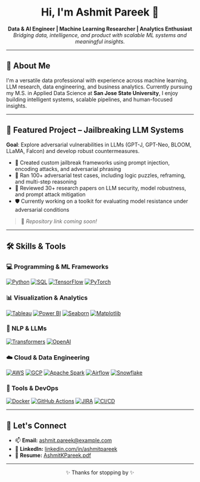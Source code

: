 <h1 align="center">Hi, I'm Ashmit Pareek 👋</h1>
<p align="center">
  <strong>Data & AI Engineer | Machine Learning Researcher | Analytics Enthusiast</strong><br>
  <em>Bridging data, intelligence, and product with scalable ML systems and meaningful insights.</em>
</p>

---

## 🚀 About Me

I'm a versatile data professional with experience across machine learning, LLM research, data engineering, and business analytics. Currently pursuing my M.S. in Applied Data Science at **San Jose State University**, I enjoy building intelligent systems, scalable pipelines, and human-focused insights.

---

## 🧠 Featured Project – Jailbreaking LLM Systems

**Goal**: Explore adversarial vulnerabilities in LLMs (GPT-J, GPT-Neo, BLOOM, LLaMA, Falcon) and develop robust countermeasures.

- 🔐 Created custom jailbreak frameworks using prompt injection, encoding attacks, and adversarial phrasing  
- 🔬 Ran 100+ adversarial test cases, including logic puzzles, reframing, and multi-step reasoning  
- 📖 Reviewed 30+ research papers on LLM security, model robustness, and prompt attack mitigation  
- 🛡️ Currently working on a toolkit for evaluating model resistance under adversarial conditions  

> 📁 *Repository link coming soon!*

---

## 🛠️ Skills & Tools

### 💻 Programming & ML Frameworks  
[![Python](https://img.shields.io/badge/Python-3776AB?logo=python&logoColor=white)](https://www.python.org)
[![SQL](https://img.shields.io/badge/SQL-4479A1?logo=postgresql&logoColor=white)](https://www.postgresql.org)
[![TensorFlow](https://img.shields.io/badge/TensorFlow-FF6F00?logo=tensorflow&logoColor=white)](https://www.tensorflow.org)
[![PyTorch](https://img.shields.io/badge/PyTorch-EE4C2C?logo=pytorch&logoColor=white)](https://pytorch.org)

### 📊 Visualization & Analytics  
[![Tableau](https://img.shields.io/badge/Tableau-E97627?logo=tableau&logoColor=white)](https://www.tableau.com)
[![Power BI](https://img.shields.io/badge/Power%20BI-F2C811?logo=powerbi&logoColor=black)](https://powerbi.microsoft.com)
[![Seaborn](https://img.shields.io/badge/Seaborn-3776AB?logo=python&logoColor=white)](https://seaborn.pydata.org)
[![Matplotlib](https://img.shields.io/badge/Matplotlib-11557C?logo=python&logoColor=white)](https://matplotlib.org)

### 🧠 NLP & LLMs  
[![Transformers](https://img.shields.io/badge/Transformers-FF9900?logo=huggingface&logoColor=black)](https://huggingface.co/transformers/)
[![OpenAI](https://img.shields.io/badge/OpenAI-412991?logo=openai&logoColor=white)](https://openai.com)

### ☁️ Cloud & Data Engineering  
[![AWS](https://img.shields.io/badge/AWS-232F3E?logo=amazon-aws&logoColor=white)](https://aws.amazon.com)
[![GCP](https://img.shields.io/badge/GCP-4285F4?logo=google-cloud&logoColor=white)](https://cloud.google.com)
[![Apache Spark](https://img.shields.io/badge/Spark-FDEE21?logo=apachespark&logoColor=black)](https://spark.apache.org)
[![Airflow](https://img.shields.io/badge/Airflow-017CEE?logo=apache-airflow&logoColor=white)](https://airflow.apache.org)
[![Snowflake](https://img.shields.io/badge/Snowflake-56B9EB?logo=snowflake&logoColor=white)](https://www.snowflake.com)

### 🧰 Tools & DevOps  
[![Docker](https://img.shields.io/badge/Docker-2496ED?logo=docker&logoColor=white)](https://www.docker.com)
[![GitHub Actions](https://img.shields.io/badge/GitHub%20Actions-2088FF?logo=github-actions&logoColor=white)](https://github.com/features/actions)
[![JIRA](https://img.shields.io/badge/JIRA-0052CC?logo=jira&logoColor=white)](https://www.atlassian.com/software/jira)
[![CI/CD](https://img.shields.io/badge/CI%2FCD-007ACC?logo=azuredevops&logoColor=white)](https://azure.microsoft.com/en-us/solutions/devops/)

---

## 🤝 Let's Connect

- 📫 **Email:** [ashmit.pareek@example.com](mailto:ashmit.pareek@example.com)  
- 💼 **LinkedIn:** [linkedin.com/in/ashmitpareek](https://linkedin.com/in/ashmitpareek)  
- 📄 **Resume:** [AshmitKPareek.pdf](AshmitKPareek.pdf)

---

<p align="center">✨ Thanks for stopping by ✨</p>